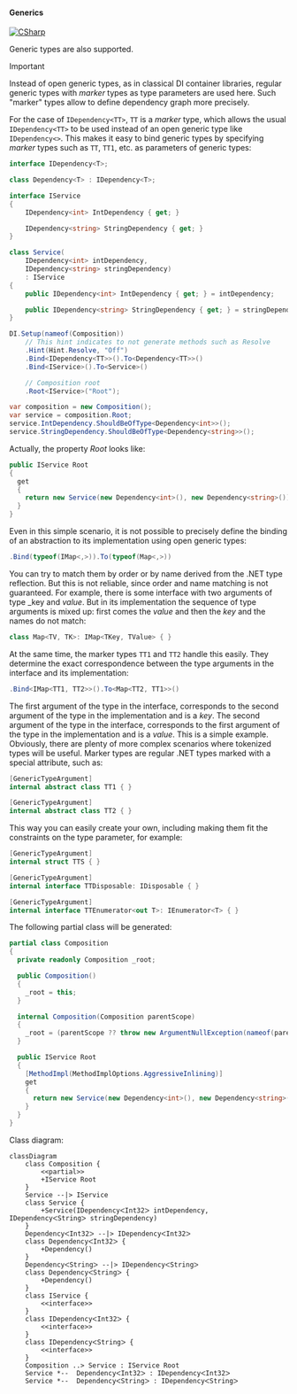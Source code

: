 #### Generics

[![CSharp](https://img.shields.io/badge/C%23-code-blue.svg)](../tests/Pure.DI.UsageTests/Generics/GenericsScenario.cs)

Generic types are also supported.
> [!IMPORTANT]
> Instead of open generic types, as in classical DI container libraries, regular generic types with _marker_ types as type parameters are used here. Such "marker" types allow to define dependency graph more precisely.

For the case of `IDependency<TT>`, `TT` is a _marker_ type, which allows the usual `IDependency<TT>` to be used instead of an open generic type like `IDependency<>`. This makes it easy to bind generic types by specifying _marker_ types such as `TT`, `TT1`, etc. as parameters of generic types:


```c#
interface IDependency<T>;

class Dependency<T> : IDependency<T>;

interface IService
{
    IDependency<int> IntDependency { get; }

    IDependency<string> StringDependency { get; }
}

class Service(
    IDependency<int> intDependency,
    IDependency<string> stringDependency)
    : IService
{
    public IDependency<int> IntDependency { get; } = intDependency;

    public IDependency<string> StringDependency { get; } = stringDependency;
}

DI.Setup(nameof(Composition))
    // This hint indicates to not generate methods such as Resolve
    .Hint(Hint.Resolve, "Off")
    .Bind<IDependency<TT>>().To<Dependency<TT>>()
    .Bind<IService>().To<Service>()

    // Composition root
    .Root<IService>("Root");

var composition = new Composition();
var service = composition.Root;
service.IntDependency.ShouldBeOfType<Dependency<int>>();
service.StringDependency.ShouldBeOfType<Dependency<string>>();
```

Actually, the property _Root_ looks like:
```c#
public IService Root
{
  get
  {
    return new Service(new Dependency<int>(), new Dependency<string>());
  }
}
```
Even in this simple scenario, it is not possible to precisely define the binding of an abstraction to its implementation using open generic types:
```c#
.Bind(typeof(IMap<,>)).To(typeof(Map<,>))
```
You can try to match them by order or by name derived from the .NET type reflection. But this is not reliable, since order and name matching is not guaranteed. For example, there is some interface with two arguments of type _key and _value_. But in its implementation the sequence of type arguments is mixed up: first comes the _value_ and then the _key_ and the names do not match:
```c#
class Map<TV, TK>: IMap<TKey, TValue> { }
```
At the same time, the marker types `TT1` and `TT2` handle this easily. They determine the exact correspondence between the type arguments in the interface and its implementation:
```c#
.Bind<IMap<TT1, TT2>>().To<Map<TT2, TT1>>()
```
The first argument of the type in the interface, corresponds to the second argument of the type in the implementation and is a _key_. The second argument of the type in the interface, corresponds to the first argument of the type in the implementation and is a _value_. This is a simple example. Obviously, there are plenty of more complex scenarios where tokenized types will be useful.
Marker types are regular .NET types marked with a special attribute, such as:
```c#
[GenericTypeArgument]
internal abstract class TT1 { }

[GenericTypeArgument]
internal abstract class TT2 { }
```
This way you can easily create your own, including making them fit the constraints on the type parameter, for example:
```c#
[GenericTypeArgument]
internal struct TTS { }

[GenericTypeArgument]
internal interface TTDisposable: IDisposable { }

[GenericTypeArgument]
internal interface TTEnumerator<out T>: IEnumerator<T> { }
```

The following partial class will be generated:

```c#
partial class Composition
{
  private readonly Composition _root;

  public Composition()
  {
    _root = this;
  }

  internal Composition(Composition parentScope)
  {
    _root = (parentScope ?? throw new ArgumentNullException(nameof(parentScope)))._root;
  }

  public IService Root
  {
    [MethodImpl(MethodImplOptions.AggressiveInlining)]
    get
    {
      return new Service(new Dependency<int>(), new Dependency<string>());
    }
  }
}
```

Class diagram:

```mermaid
classDiagram
	class Composition {
		<<partial>>
		+IService Root
	}
	Service --|> IService
	class Service {
		+Service(IDependencyᐸInt32ᐳ intDependency, IDependencyᐸStringᐳ stringDependency)
	}
	DependencyᐸInt32ᐳ --|> IDependencyᐸInt32ᐳ
	class DependencyᐸInt32ᐳ {
		+Dependency()
	}
	DependencyᐸStringᐳ --|> IDependencyᐸStringᐳ
	class DependencyᐸStringᐳ {
		+Dependency()
	}
	class IService {
		<<interface>>
	}
	class IDependencyᐸInt32ᐳ {
		<<interface>>
	}
	class IDependencyᐸStringᐳ {
		<<interface>>
	}
	Composition ..> Service : IService Root
	Service *--  DependencyᐸInt32ᐳ : IDependencyᐸInt32ᐳ
	Service *--  DependencyᐸStringᐳ : IDependencyᐸStringᐳ
```

